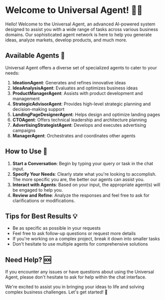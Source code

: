 # Welcome to Universal Agent! 🚀🤖

Hello! Welcome to the Universal Agent, an advanced AI-powered system designed to assist you with a wide range of tasks across various business domains. Our sophisticated agent network is here to help you generate ideas, analyze markets, develop products, and much more.

## Available Agents 🧠

Universal Agent offers a diverse set of specialized agents to cater to your needs:

1. **IdeationAgent**: Generates and refines innovative ideas
2. **IdeaAnalysisAgent**: Evaluates and optimizes business ideas
3. **ProductManagerAgent**: Assists with product development and management
4. **StrategicAdvisorAgent**: Provides high-level strategic planning and decision-making support
5. **LandingPageDesignerAgent**: Helps design and optimize landing pages
6. **CTOAgent**: Offers technical leadership and architecture planning
7. **AdvertisingStrategistAgent**: Develops and executes advertising campaigns
8. **ManagerAgent**: Orchestrates and coordinates other agents

## How to Use 📝

1. **Start a Conversation**: Begin by typing your query or task in the chat input.
2. **Specify Your Needs**: Clearly state what you're looking to accomplish. The more specific you are, the better our agents can assist you.
3. **Interact with Agents**: Based on your input, the appropriate agent(s) will be engaged to help you.
4. **Review and Refine**: Analyze the responses and feel free to ask for clarifications or modifications.

## Tips for Best Results 💡

- Be as specific as possible in your requests
- Feel free to ask follow-up questions or request more details
- If you're working on a complex project, break it down into smaller tasks
- Don't hesitate to use multiple agents for comprehensive solutions

## Need Help? 🆘

If you encounter any issues or have questions about using the Universal Agent, please don't hesitate to ask for help within the chat interface.

We're excited to assist you in bringing your ideas to life and solving complex business challenges. Let's get started! 🚀
